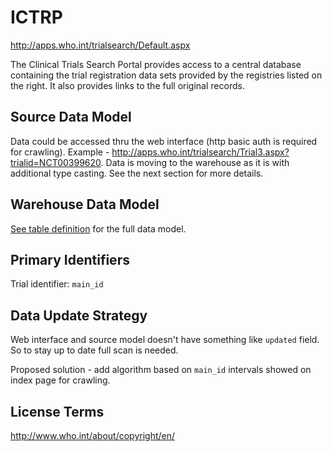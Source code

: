 # ICTRP

http://apps.who.int/trialsearch/Default.aspx

The Clinical Trials Search Portal provides access to a central database containing the trial registration data sets provided by the registries listed on the right. It also provides links to the full original records.

## Source Data Model

Data could be accessed thru the web interface (http basic auth is required for crawling).
Example - http://apps.who.int/trialsearch/Trial3.aspx?trialid=NCT00399620.
Data is moving to the warehouse as it is with additional type casting.
See the next section for more details.

## Warehouse Data Model

[See table definition](https://github.com/opentrials/collectors/blob/master/collectors/ictrp/record.py)
for the full data model.

## Primary Identifiers

Trial identifier: `main_id`

## Data Update Strategy

Web interface and source model doesn't have something like
`updated` field. So to stay up to date full scan is needed.

Proposed solution - add algorithm based on `main_id` intervals showed on
index page for crawling.

## License Terms

http://www.who.int/about/copyright/en/
